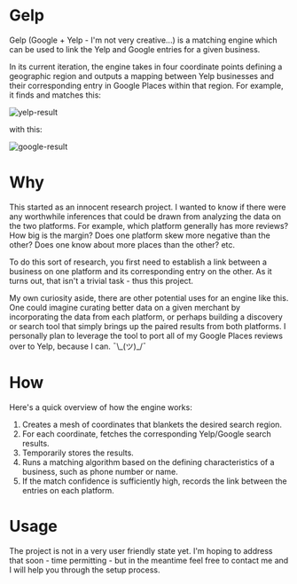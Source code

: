 # Gelp

Gelp (Google + Yelp - I'm not very creative...) is a matching engine which can be used to link the Yelp and Google entries for a given business.

In its current iteration, the engine takes in four coordinate points defining a geographic region and outputs a mapping between Yelp businesses and their corresponding entry in Google Places within that region. For example, it finds and matches this:

![yelp-result](https://cloud.githubusercontent.com/assets/3643059/7053613/64de63d6-ddeb-11e4-93c5-0b08d25f951f.png)

with this:

![google-result](https://cloud.githubusercontent.com/assets/3643059/7053615/6697ec1a-ddeb-11e4-9b50-10682e8fa4e9.png)

# Why

This started as an innocent research project. I wanted to know if there were any worthwhile inferences that could be drawn from analyzing the data on the two platforms. For example, which platform generally has more reviews? How big is the margin? Does one platform skew more negative than the other? Does one know about more places than the other? etc.

To do this sort of research, you first need to establish a link between a business on one platform and its corresponding entry on the other. As it turns out, that isn't a trivial task - thus this project.

My own curiosity aside, there are other potential uses for an engine like this. One could imagine curating better data on a given merchant by incorporating the data from each platform, or perhaps building a discovery or search tool that simply brings up the paired results from both platforms. I personally plan to leverage the tool to port all of my Google Places reviews over to Yelp, because I can. ¯\\\_(ツ)_/¯

# How

Here's a quick overview of how the engine works:

1. Creates a mesh of coordinates that blankets the desired search region.
2. For each coordinate, fetches the corresponding Yelp/Google search results.
3. Temporarily stores the results.
4. Runs a matching algorithm based on the defining characteristics of a business, such as phone number or name.
5. If the match confidence is sufficiently high, records the link between the entries on each platform.

# Usage

The project is not in a very user friendly state yet. I'm hoping to address that soon - time permitting - but in the meantime feel free to contact me and I will help you through the setup process.
